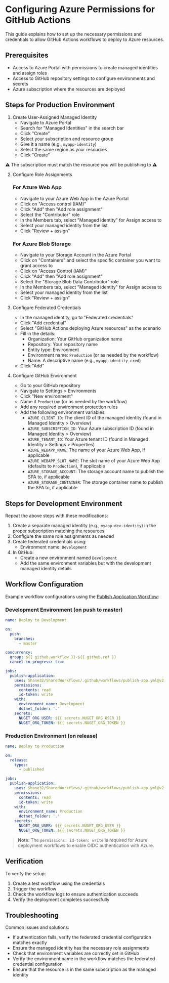 # Configuring Azure Permissions for GitHub Actions

This guide explains how to set up the necessary permissions and credentials to allow GitHub Actions workflows to deploy to Azure resources.

## Prerequisites

- Access to Azure Portal with permissions to create managed identities and assign roles
- Access to GitHub repository settings to configure environments and secrets
- Azure subscription where the resources are deployed

## Steps for Production Environment

1. Create User-Assigned Managed Identity
   - Navigate to Azure Portal
   - Search for "Managed Identities" in the search bar
   - Click "Create"
   - Select your subscription and resource group
   - Give it a name (e.g., `myapp-identity`)
   - Select the same region as your resources
   - Click "Create"

:warning: The subscription must match the resource you will be publishing to :warning:

2. Configure Role Assignments

   ### For Azure Web App
   - Navigate to your Azure Web App in the Azure Portal
   - Click on "Access control (IAM)"
   - Click "Add" then "Add role assignment"
   - Select the "Contributor" role
   - In the Members tab, select "Managed identity" for Assign access to
   - Select your managed identity from the list
   - Click "Review + assign"

   ### For Azure Blob Storage
   - Navigate to your Storage Account in the Azure Portal
   - Click on "Containers" and select the specific container you want to grant access to
   - Click on "Access Control (IAM)"
   - Click "Add" then "Add role assignment"
   - Select the "Storage Blob Data Contributor" role
   - In the Members tab, select "Managed identity" for Assign access to
   - Select your managed identity from the list
   - Click "Review + assign"

3. Configure Federated Credentials
   - In the managed identity, go to "Federated credentials"
   - Click "Add credential"
   - Select "GitHub Actions deploying Azure resources" as the scenario
   - Fill in the details:
     - Organization: Your GitHub organization name
     - Repository: Your repository name
     - Entity type: Environment
     - Environment name: `Production` (or as needed by the workflow)
     - Name: A descriptive name (e.g., `myapp-identity-cred`)
   - Click "Add"

4. Configure GitHub Environment
   - Go to your GitHub repository
   - Navigate to Settings > Environments
   - Click "New environment"
   - Name it `Production` (or as needed by the workflow)
   - Add any required environment protection rules
   - Add the following environment variables:
     - `AZURE_CLIENT_ID`: The client ID of the managed identity (found in Managed Identity > Overview)
     - `AZURE_SUBSCRIPTION_ID`: Your Azure subscription ID (found in Managed Identity > Overview)
     - `AZURE_TENANT_ID`: Your Azure tenant ID (found in Managed Identity > Settings > Properties)
     - `AZURE_WEBAPP_NAME`: The name of your Azure Web App, if applicable
     - `AZURE_WEBAPP_SLOT_NAME`: The slot name of your Azure Web App (defaults to `Production`), if applicable
     - `AZURE_STORAGE_ACCOUNT`: The storage account name to publish the SPA to, if applicable
     - `AZURE_STORAGE_CONTAINER`: The storage container name to publish the SPA to, if applicable

## Steps for Development Environment

Repeat the above steps with these modifications:

1. Create a separate managed identity (e.g., `myapp-dev-identity`) in the proper subscription matching the resources
2. Configure the same role assignments as needed
3. Create federated credentials using:
   - Environment name: `Development`
4. In GitHub:
   - Create a new environment named `Development`
   - Add the same environment variables but with the development managed identity details

## Workflow Configuration

Example workflow configurations using the [Publish Application Workflow](publish-app.md):

### Development Environment (on push to master)

```yaml
name: Deploy to Development

on:
  push:
    branches:
      - master

concurrency:
  group: ${{ github.workflow }}-${{ github.ref }}
  cancel-in-progress: true

jobs:
  publish-application:
    uses: Shane32/SharedWorkflows/.github/workflows/publish-app.yml@v2
    permissions:
      contents: read
      id-token: write
    with:
      environment_name: Development
      dotnet_folder: '.'
    secrets:
      NUGET_ORG_USER: ${{ secrets.NUGET_ORG_USER }}
      NUGET_ORG_TOKEN: ${{ secrets.NUGET_ORG_TOKEN }}
```

### Production Environment (on release)

```yaml
name: Deploy to Production

on:
  release:
    types:
      - published

jobs:
  publish-application:
    uses: Shane32/SharedWorkflows/.github/workflows/publish-app.yml@v2
    permissions:
      contents: read
      id-token: write
    with:
      environment_name: Production
      dotnet_folder: '.'
    secrets:
      NUGET_ORG_USER: ${{ secrets.NUGET_ORG_USER }}
      NUGET_ORG_TOKEN: ${{ secrets.NUGET_ORG_TOKEN }}
```

> **Note**: The `permissions: id-token: write` is required for Azure deployment workflows to enable OIDC authentication with Azure.

## Verification

To verify the setup:
1. Create a test workflow using the credentials
2. Trigger the workflow
3. Check the workflow logs to ensure authentication succeeds
4. Verify the deployment completes successfully

## Troubleshooting

Common issues and solutions:
- If authentication fails, verify the federated credential configuration matches exactly
- Ensure the managed identity has the necessary role assignments
- Check that environment variables are correctly set in GitHub
- Verify the environment name in the workflow matches the federated credential configuration
- Ensure that the resource is in the same subscription as the managed identity

